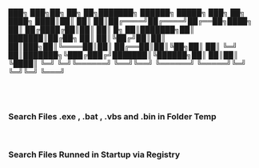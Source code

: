 ███╗   ███╗██╗     ██╗    ██╗███████╗ ██████╗ █████╗ ███╗   ██╗
████╗ ████║██║     ██║    ██║██╔════╝██╔════╝██╔══██╗████╗  ██║
██╔████╔██║██║     ██║ █╗ ██║███████╗██║     ███████║██╔██╗ ██║
██║╚██╔╝██║██║     ██║███╗██║╚════██║██║     ██╔══██║██║╚██╗██║
██║ ╚═╝ ██║███████╗╚███╔███╔╝███████║╚██████╗██║  ██║██║ ╚████║
╚═╝     ╚═╝╚══════╝ ╚══╝╚══╝ ╚══════╝ ╚═════╝╚═╝  ╚═╝╚═╝  ╚═══╝

<br><br>
<h3>Search Files .exe , .bat , .vbs and .bin in Folder Temp</h3><br>
<h3>Search Files Runned in Startup via Registry</h3>
